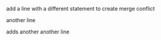 add a line with a different statement to create merge conflict

another line

adds another another line
